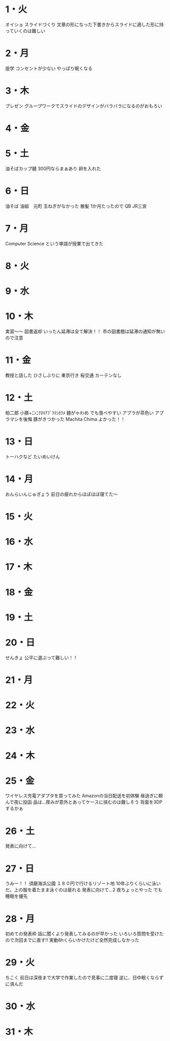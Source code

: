 # 1・火
オイショ
スライドづくり
	文章の形になった下書きからスライドに適した形に持っていくのは難しい
# 2・月
座学
	コンセントが少ない
	やっぱり眠くなる
# 3・木
プレゼン
	グループワークでスライドのデザインがバラバラになるのがおもろい
# 4・金



# 5・土
油そばカップ麺
	300円ならまぁあり
	卵を入れた
# 6・日
油そば
	油組　元町
	玉ねぎがなかった
散髪
	1か月たったので
	QB JR三宮
# 7・月
Computer Science
	という単語が授業で出てきた
	

# 8・火

	
	

# 9・水


# 10・木
実習～～
図書返却
	いったん延滞は全て解決！！
	市の図書館は延滞の通知が無いので注意


# 11・金
教授と話した
	ひさしぶりに
東京行き
	桜交通
	カーテンなし

# 12・土
柏二郎
	小豚+ﾆﾝﾆｸﾇｷｱﾌﾞﾗﾏｼｶﾗﾒ
	麺がゃわめ
		でも食べやすい
	アブラが茶色い
	アブラマシを後悔
		豚がきつかった
Machita Chima
	よかった！！
# 13・日
トーハクなど
たいめいけん
# 14・月
おんらいんじゅぎょう
	前日の疲れからほぼほぼ寝てた～
	

# 15・火


# 16・水


# 17・木


# 18・金


# 19・土

# 20・日
せんきょ
	公平に選ぶって難しい！！

# 21・月



# 22・火


# 23・水


# 24・木


# 25・金
ワイヤレス充電アダプタを買ってみた
	Amazonの当日配送を初体験
	昼過ぎに頼んで夜に投函
	品は...厚みが意外とあってケースに挟むのは難しそう
		背面を3DPするかぁ

# 26・土
発表に向けて...
	
	
# 27・日
うみー！！
	須磨海浜公園
	１８０円で行けるリゾート地
	10年ぶりくらいに泳いだ。上の服を着たまま泳ぐのは疲れる
発表に向けて...2
	夜ちょっとやった
	でも睡眠を優先

# 28・月
初めての発表枠
	話に聞くより発表してみるのが早かった
	いろいろ質問を受けたので次回までに直す!!
	実動8hくらいかけたけど全然完成しなかった
# 29・火
ちこく
	前日は深夜まで大学で作業したので見事に二度寝
	逆に、日中眠くならずに済んだ



# 30・水


# 31・木
